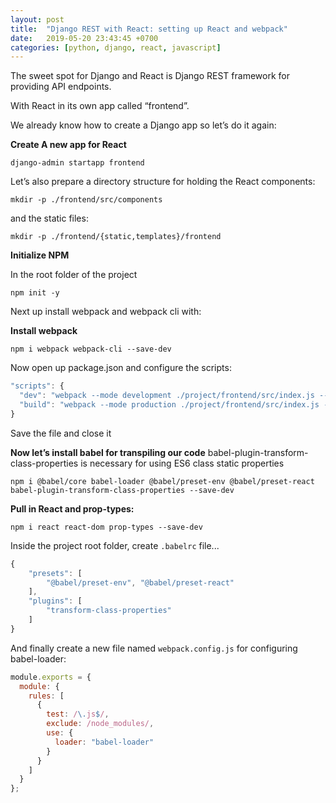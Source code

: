 ```yaml
---
layout: post
title:  "Django REST with React: setting up React and webpack"
date:   2019-05-20 23:43:45 +0700
categories: [python, django, react, javascript]
---
```


The sweet spot for Django and React is Django REST framework for providing API endpoints.

With React in its own app called “frontend”.

We already know how to create a Django app so let’s do it again:

**Create A new app for React**


```console
django-admin startapp frontend
```

Let’s also prepare a directory structure for holding the React components:

```console
mkdir -p ./frontend/src/components
```
and the static files:

```console
mkdir -p ./frontend/{static,templates}/frontend
```

**Initialize NPM**

In the root folder of the project

```console
npm init -y
```

Next up install webpack and webpack cli with:

**Install webpack**

```console
npm i webpack webpack-cli --save-dev
```

Now open up package.json and configure the scripts:

```javascript
"scripts": {
  "dev": "webpack --mode development ./project/frontend/src/index.js --output ./project/frontend/static/frontend/main.js",
  "build": "webpack --mode production ./project/frontend/src/index.js --output ./project/frontend/static/frontend/main.js"
}
```

Save the file and close it

**Now let’s install babel for transpiling our code**
babel-plugin-transform-class-properties is necessary for using ES6 class static properties
```console
npm i @babel/core babel-loader @babel/preset-env @babel/preset-react babel-plugin-transform-class-properties --save-dev
```

**Pull in React and prop-types:**

```console
npm i react react-dom prop-types --save-dev
```

Inside the project root folder, create `.babelrc` file...

```javascript
{
    "presets": [
        "@babel/preset-env", "@babel/preset-react"
    ],
    "plugins": [
        "transform-class-properties"
    ]
}
```

And finally create a new file named `webpack.config.js` for configuring babel-loader:

```javascript
module.exports = {
  module: {
    rules: [
      {
        test: /\.js$/,
        exclude: /node_modules/,
        use: {
          loader: "babel-loader"
        }
      }
    ]
  }
};
```